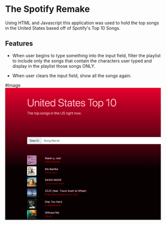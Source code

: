 # The Spotify Remake
Using HTML and Javascript this application was used to hold the top songs in the United States based off of Spotify's Top 10 Songs. 

## Features 
- When user begins to type something into the input field, filter the playlist to include only the songs that contain the characters user typed and display in the playlist those songs ONLY. 

- When user clears the input field, show all the songs again.

#Image 
![picture](spotifyimage.png)
